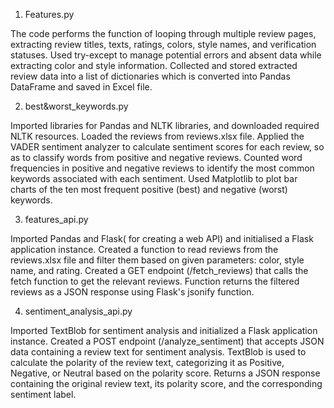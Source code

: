 1. Features.py

The code performs the function of looping through multiple review pages, extracting review titles, texts, ratings, colors, style names, and verification statuses.
Used try-except to manage potential errors and absent data while extracting color and style information.
Collected and stored extracted review data into a list of dictionaries which is converted into Pandas DataFrame and saved in Excel file.


2. best&worst_keywords.py

Imported libraries for Pandas and NLTK libraries, and downloaded required NLTK resources.
Loaded the reviews from reviews.xlsx file.
Applied the VADER sentiment analyzer to calculate sentiment scores for each review, so as to classify words from positive and negative reviews.
Counted word frequencies in positive and negative reviews to identify the most common keywords associated with each sentiment.
Used Matplotlib to plot bar charts of the ten most frequent positive (best) and negative (worst) keywords.


3. features_api.py

Imported Pandas and Flask( for creating a web API) and initialised a Flask application instance.
Created a function to read reviews from the reviews.xlsx file and filter them based on given parameters: color, style name, and rating.
Created a GET endpoint (/fetch_reviews) that calls the fetch function to get the relevant reviews.
Function returns the filtered reviews as a JSON response using Flask's jsonify function.


4. sentiment_analysis_api.py

Imported TextBlob for sentiment analysis and initialized a Flask application instance.
Created a POST endpoint (/analyze_sentiment) that accepts JSON data containing a review text for sentiment analysis.
TextBlob is used to calculate the polarity of the review text, categorizing it as Positive, Negative, or Neutral based on the polarity score.
Returns a JSON response containing the original review text, its polarity score, and the corresponding sentiment label.
